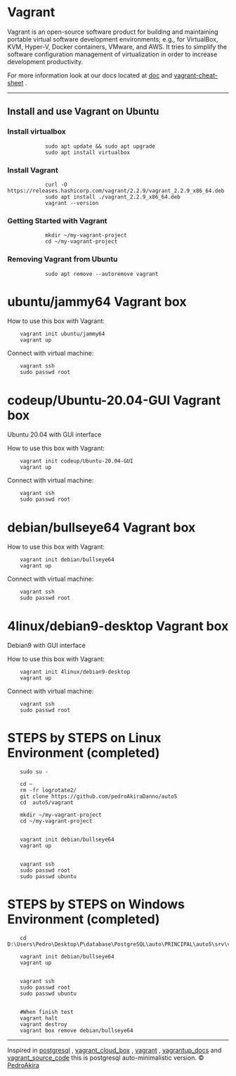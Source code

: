 # Vagrant


Vagrant is an open-source software product for building and maintaining portable virtual software development environments; e.g., for VirtualBox, KVM, Hyper-V, Docker containers, VMware, and AWS. It tries to simplify the software configuration management of virtualization in order to increase development productivity. 


For more information look at our
docs located at [doc](https://github.com/pedroAkiraDanno/auto5/blob/feature/vagrant2/vagrant/doc.md) and [vagrant-cheat-sheet](https://gist.github.com/wpscholar/a49594e2e2b918f4d0c4) .



---



## Install and use Vagrant on Ubuntu



### Install virtualbox 
                sudo apt update && sudo apt upgrade
                sudo apt install virtualbox



### Install Vagrant
                curl -O https://releases.hashicorp.com/vagrant/2.2.9/vagrant_2.2.9_x86_64.deb
                sudo apt install ./vagrant_2.2.9_x86_64.deb
                vagrant --version




### Getting Started with Vagrant
                mkdir ~/my-vagrant-project
                cd ~/my-vagrant-project




### Removing Vagrant from Ubuntu 
                sudo apt remove --autoremove vagrant








# ubuntu/jammy64 Vagrant box
How to use this box with Vagrant:

        vagrant init ubuntu/jammy64
        vagrant up



Connect with virtual machine:

        vagrant ssh 
        sudo passwd root









# codeup/Ubuntu-20.04-GUI  Vagrant box

Ubuntu 20.04 with GUI interface 

How to use this box with Vagrant:

        vagrant init codeup/Ubuntu-20.04-GUI
        vagrant up



Connect with virtual machine:

        vagrant ssh 
        sudo passwd root










# debian/bullseye64 Vagrant box

How to use this box with Vagrant:

        vagrant init debian/bullseye64
        vagrant up




Connect with virtual machine:

        vagrant ssh 
        sudo passwd root





# 4linux/debian9-desktop Vagrant box

Debian9 with GUI interface 

How to use this box with Vagrant:

        vagrant init 4linux/debian9-desktop
        vagrant up




Connect with virtual machine:

        vagrant ssh 
        sudo passwd root








# STEPS by STEPS on Linux Environment (completed)

        sudo su - 

        cd ~
        rm -fr logrotate2/
        git clone https://github.com/pedroAkiraDanno/auto5
        cd  auto5/vagrant

        mkdir ~/my-vagrant-project
        cd ~/my-vagrant-project


        vagrant init debian/bullseye64
        vagrant up


        vagrant ssh 
        sudo passwd root
        sudo passwd ubuntu 







# STEPS by STEPS on Windows Environment (completed)

        cd D:\Users\Pedro\Desktop\P\database\PostgreSQL\auto\PRINCIPAL\auto5\srv\vagrant\v

        vagrant init debian/bullseye64
        vagrant up


        vagrant ssh 
        sudo passwd root
        sudo passwd ubuntu 


        #When finish test 
        vagrant halt
        vagrant destroy
        vagrant box remove debian/bullseye64 






---
Inspired in [postgresql](https://www.postgresql.org/) , [vagrant_cloud_box](https://app.vagrantup.com/)  , [vagrant](https://www.vagrantup.com/) , 
 [vagrantup_docs](https://www.vagrantup.com/docs) and   [vagrant_source_code](https://github.com/hashicorp/vagrant) this is postgresql auto-minimalistic version.
©  [PedroAkira](https://www.instagram.com/pedro.akira.3)


